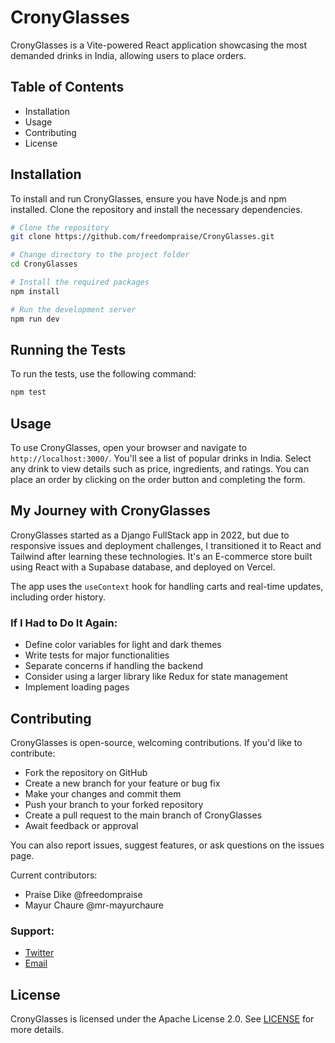 

# CronyGlasses

CronyGlasses is a Vite-powered React application showcasing the most demanded drinks in India, allowing users to place orders.

## Table of Contents

- Installation
- Usage
- Contributing
- License

## Installation

To install and run CronyGlasses, ensure you have Node.js and npm installed. Clone the repository and install the necessary dependencies.

```bash
# Clone the repository
git clone https://github.com/freedompraise/CronyGlasses.git

# Change directory to the project folder
cd CronyGlasses

# Install the required packages
npm install

# Run the development server
npm run dev
```

## Running the Tests

To run the tests, use the following command:

```bash
npm test
```

## Usage

To use CronyGlasses, open your browser and navigate to `http://localhost:3000/`. You'll see a list of popular drinks in India. Select any drink to view details such as price, ingredients, and ratings. You can place an order by clicking on the order button and completing the form.

## My Journey with CronyGlasses

CronyGlasses started as a Django FullStack app in 2022, but due to responsive issues and deployment challenges, I transitioned it to React and Tailwind after learning these technologies. It's an E-commerce store built using React with a Supabase database, and deployed on Vercel.

The app uses the `useContext` hook for handling carts and real-time updates, including order history.

### If I Had to Do It Again:

- Define color variables for light and dark themes
- Write tests for major functionalities
- Separate concerns if handling the backend
- Consider using a larger library like Redux for state management
- Implement loading pages

## Contributing

CronyGlasses is open-source, welcoming contributions. If you'd like to contribute:

- Fork the repository on GitHub
- Create a new branch for your feature or bug fix
- Make your changes and commit them
- Push your branch to your forked repository
- Create a pull request to the main branch of CronyGlasses
- Await feedback or approval

You can also report issues, suggest features, or ask questions on the issues page.

Current contributors:

- Praise Dike @freedompraise
- Mayur Chaure @mr-mayurchaure

### Support:

- [Twitter](https://twitter.com/freedom_praise)
- [Email](mailto:dikepraise119@gmail.com)

## License

CronyGlasses is licensed under the Apache License 2.0. See [LICENSE](https://mit-license.org/) for more details.


